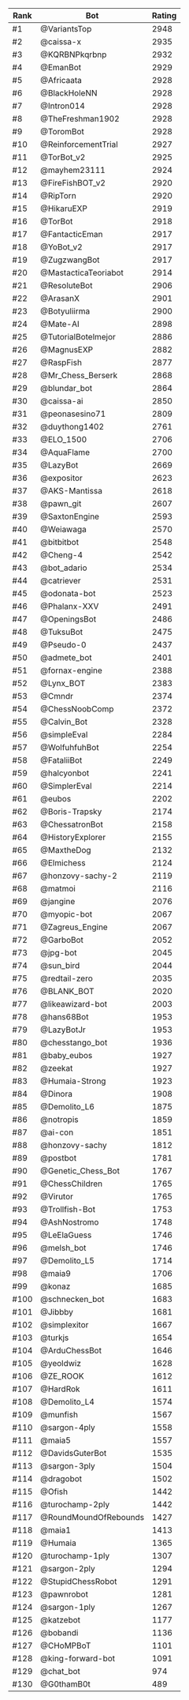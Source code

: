 Rank|Bot|Rating
---|---|---
#1|@VariantsTop|2948
#2|@caissa-x|2935
#3|@KQRBNPkqrbnp|2932
#4|@EmanBot|2929
#5|@Africaata|2928
#6|@BlackHoleNN|2928
#7|@Intron014|2928
#8|@TheFreshman1902|2928
#9|@ToromBot|2928
#10|@ReinforcementTrial|2927
#11|@TorBot_v2|2925
#12|@mayhem23111|2924
#13|@FireFishBOT_v2|2920
#14|@RipTorn|2920
#15|@HikaruEXP|2919
#16|@TorBot|2918
#17|@FantacticEman|2917
#18|@YoBot_v2|2917
#19|@ZugzwangBot|2917
#20|@MastacticaTeoriabot|2914
#21|@ResoluteBot|2906
#22|@ArasanX|2901
#23|@Botyuliirma|2900
#24|@Mate-AI|2898
#25|@TutorialBotelmejor|2886
#26|@MagnusEXP|2882
#27|@RaspFish|2877
#28|@Mr_Chess_Berserk|2868
#29|@blundar_bot|2864
#30|@caissa-ai|2850
#31|@peonasesino71|2809
#32|@duythong1402|2761
#33|@ELO_1500|2706
#34|@AquaFlame|2700
#35|@LazyBot|2669
#36|@expositor|2623
#37|@AKS-Mantissa|2618
#38|@pawn_git|2607
#39|@SaxtonEngine|2593
#40|@Weiawaga|2570
#41|@bitbitbot|2548
#42|@Cheng-4|2542
#43|@bot_adario|2534
#44|@catriever|2531
#45|@odonata-bot|2523
#46|@Phalanx-XXV|2491
#47|@OpeningsBot|2486
#48|@TuksuBot|2475
#49|@Pseudo-0|2437
#50|@admete_bot|2401
#51|@fornax-engine|2388
#52|@Lynx_BOT|2383
#53|@Cmndr|2374
#54|@ChessNoobComp|2372
#55|@Calvin_Bot|2328
#56|@simpleEval|2284
#57|@WolfuhfuhBot|2254
#58|@FataliiBot|2249
#59|@halcyonbot|2241
#60|@SimplerEval|2214
#61|@eubos|2202
#62|@Boris-Trapsky|2174
#63|@ChessatronBot|2158
#64|@HistoryExplorer|2155
#65|@MaxtheDog|2132
#66|@Elmichess|2124
#67|@honzovy-sachy-2|2119
#68|@matmoi|2116
#69|@jangine|2076
#70|@myopic-bot|2067
#71|@Zagreus_Engine|2067
#72|@GarboBot|2052
#73|@jpg-bot|2045
#74|@sun_bird|2044
#75|@redtail-zero|2035
#76|@BLANK_BOT|2020
#77|@likeawizard-bot|2003
#78|@hans68Bot|1953
#79|@LazyBotJr|1953
#80|@chesstango_bot|1936
#81|@baby_eubos|1927
#82|@zeekat|1927
#83|@Humaia-Strong|1923
#84|@Dinora|1908
#85|@Demolito_L6|1875
#86|@notropis|1859
#87|@ai-con|1851
#88|@honzovy-sachy|1812
#89|@postbot|1781
#90|@Genetic_Chess_Bot|1767
#91|@ChessChildren|1765
#92|@Virutor|1765
#93|@Trollfish-Bot|1753
#94|@AshNostromo|1748
#95|@LeElaGuess|1746
#96|@melsh_bot|1746
#97|@Demolito_L5|1714
#98|@maia9|1706
#99|@konaz|1685
#100|@schnecken_bot|1683
#101|@Jibbby|1681
#102|@simplexitor|1667
#103|@turkjs|1654
#104|@ArduChessBot|1646
#105|@yeoldwiz|1628
#106|@ZE_ROOK|1612
#107|@HardRok|1611
#108|@Demolito_L4|1574
#109|@munfish|1567
#110|@sargon-4ply|1558
#111|@maia5|1557
#112|@DavidsGuterBot|1535
#113|@sargon-3ply|1504
#114|@dragobot|1502
#115|@Ofish|1442
#116|@turochamp-2ply|1442
#117|@RoundMoundOfRebounds|1427
#118|@maia1|1413
#119|@Humaia|1365
#120|@turochamp-1ply|1307
#121|@sargon-2ply|1294
#122|@StupidChessRobot|1291
#123|@pawnrobot|1281
#124|@sargon-1ply|1267
#125|@katzebot|1177
#126|@bobandi|1136
#127|@CHoMPBoT|1101
#128|@king-forward-bot|1091
#129|@chat_bot|974
#130|@G0thamB0t|489
